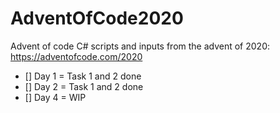 # AdventOfCode2020

Advent of code C# scripts and inputs from the advent of 2020: https://adventofcode.com/2020

- [] Day 1 = Task 1 and 2 done
- [] Day 2 = Task 1 and 2 done
- [] Day 4 = WIP
